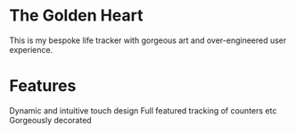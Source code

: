 # The Golden Heart

This is my bespoke life tracker with gorgeous art and over-engineered user experience.

# Features

Dynamic and intuitive touch design
Full featured tracking of counters etc
Gorgeously decorated
